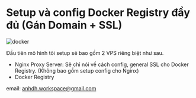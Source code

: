 # Setup và config Docker Registry đầy đủ (Gán Domain + SSL)

![docker]()

Đầu tiên mô hình tôi setup sẽ bao gồm 2 VPS riêng biệt như sau.

- Nginx Proxy Server: Sẽ chỉ nói về cách config, general SSL cho Docker Registry. (Không bao gồm setup config cho Nginx)
- Docker Registry

email: anhdh.workspace@gmail.com
